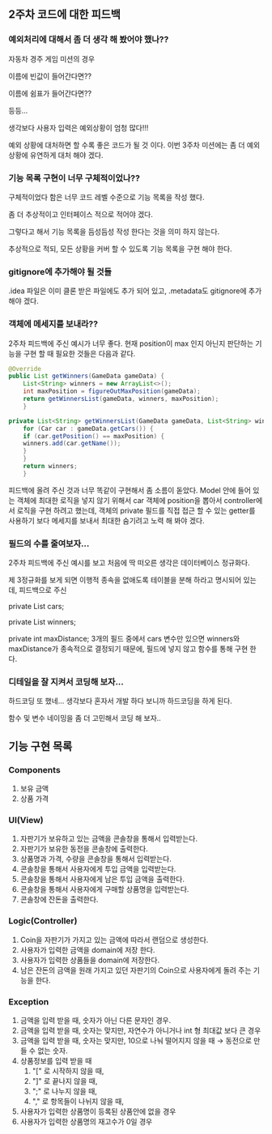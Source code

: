 ## 2주차 코드에 대한 피드백

### 예외처리에 대해서 좀 더 생각 해 봤어야 했나??

자동차 경주 게임 미션의 경우

이름에 빈값이 들어간다면??

이름에 쉼표가 들어간다면??

등등...

생각보다 사용자 입력은 예외상황이 엄청 많다!!!

예외 상황에 대처하면 할 수록 좋은 코드가 될 것 이다. 이번 3주차 미션에는 좀 더 예외 상황에 유연하게 대처 해야 겠다.

### 기능 목록 구현이 너무 구체적이었나??

구체적이었다 함은 너무 코드 레벨 수준으로 기능 목록을 작성 했다.

좀 더 추상적이고 인터페이스 적으로 적어야 겠다.

그렇다고 해서 기능 목록을 듬성듬성 작성 한다는 것을 의미 하지 않는다.

추상적으로 적되, 모든 상황을 커버 할 수 있도록 기능 목록을 구현 해야 한다.

### gitignore에 추가해야 될 것들

.idea 파일은 이미 클론 받은 파일에도 추가 되어 있고, .metadata도 gitignore에 추가 해야 겠다.

### 객체에 메세지를 보내라??

2주차 피드백에 주신 예시가 너무 좋다. 현재 position이 max 인지 아닌지 판단하는 기능을 구현 할 때 필요한 것들은 다음과 같다.

```java
@Override
public List getWinners(GameData gameData) {
	List<String> winners = new ArrayList<>();
	int maxPosition = figureOutMaxPosition(gameData);
	return getWinnersList(gameData, winners, maxPosition);
	}

private List<String> getWinnersList(GameData gameData, List<String> winners, int maxPosition) {
	for (Car car : gameData.getCars()) {
	if (car.getPosition() == maxPosition) {
	winners.add(car.getName());
	}
	}
	return winners;
	}
```

피드백에 올려 주신 것과  너무 똑같이 구현해서 좀 소름이 돋았다. Model 안에 들어 있는 객체에 최대한 로직을 넣지 않기 위해서 car 객체에 position을 뽑아서 controller에서 로직을 구현 하려고 했는데, 객체의 private 필드를 직접 접근 할 수 있는 getter를 사용하기 보다 메세지를 보내서 최대한 숨기려고 노력 해 봐야 겠다.

### 필드의 수를 줄여보자...

2주차 피드백에 주신 예시를 보고 처음에 딱 떠오른 생각은 데이터베이스 정규화다.

제 3정규화를 보게 되면 이행적 종속을 없애도록 테이블을 분해 하라고 명시되어 있는데, 피드백으로 주신

private List<Car> cars;

private List<String> winners;

private int maxDistance;
3개의 필드 중에서 cars 변수만 있으면 winners와 maxDistance가 종속적으로 결정되기 때문에, 필드에 넣지 않고 함수를 통해 구현 한다.

### 디테일을 잘 지켜서 코딩해 보자...

하드코딩 또 했네... 생각보다 혼자서 개발 하다 보니까 하드코딩을 하게 된다.

함수 및 변수 네이밍을 좀 더 고민해서 코딩 해 보자..

## 기능 구현 목록

### Components

1. 보유 금액
2. 상품 가격

### UI(View)

1. 자판기가 보유하고 있는 금액을 콘솔창을 통해서 입력받는다.
2. 자판기가 보유한 동전을 콘솔창에 출력한다.
3. 상품명과 가격, 수량을 콘솔창을 통해서 입력받는다.
4. 콘솔창을 통해서 사용자에게 투입 금액을 입력받는다.
5. 콘솔창을 통해서 사용자에게 남은 투입 금액을 출력한다.
6. 콘솔창을 통해서 사용자에게 구매할 상품명을 입력받는다.
7. 콘솔창에 잔돈을 출력한다.

### Logic(Controller)

1. Coin을 자판기가 가지고 있는 금액에 따라서 랜덤으로 생성한다.
2. 사용자가 입력한 금액을 domain에 저장 한다.
3. 사용자가 입력한 상품들을 domain에 저장한다.
4. 남은 잔돈의 금액을 원래 가지고 있던 자판기의 Coin으로 사용자에게 돌려 주는 기능을 한다.

### Exception

1. 금액을 입력 받을 때, 숫자가 아닌 다른 문자인 경우.
2. 금액을 입력 받을 때, 숫자는 맞지만, 자연수가 아니거나 int 형 최대값 보다 큰 경우
3. 금액을 입력 받을 때, 숫자는 맞지만, 10으로 나눠 떨어지지 않을 때 → 동전으로 만들 수 없는 숫자.
4. 상품정보를 입력 받을 때
    1. "[" 로 시작하지 않을 때,
    2. "]" 로 끝나지 않을 때,
    3. ";" 로 나누지 않을 때,
    4. "," 로 항목들이 나뉘지 않을 때,
5. 사용자가 입력한 상품명이 등록된 상품안에 없을 경우
6. 사용자가 입력한 상품명의 재고수가 0일 경우